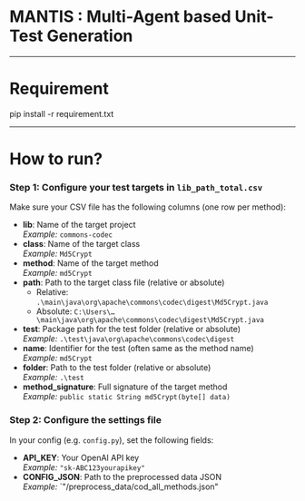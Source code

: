 # MANTIS : Multi-Agent based Unit-Test Generation

----------
# Requirement
pip install -r requirement.txt

---------
# How to run?
### Step 1: Configure your test targets in `lib_path_total.csv`

Make sure your CSV file has the following columns (one row per method):

- **lib**: Name of the target project  
  _Example:_ `commons-codec`
- **class**: Name of the target class  
  _Example:_ `Md5Crypt`
- **method**: Name of the target method  
  _Example:_ `md5Crypt`
- **path**: Path to the target class file (relative or absolute)  
  - Relative: `.\main\java\org\apache\commons\codec\digest\Md5Crypt.java`  
  - Absolute: `C:\Users\…\main\java\org\apache\commons\codec\digest\Md5Crypt.java`
- **test**: Package path for the test folder (relative or absolute)  
  _Example:_ `.\test\java\org\apache\commons\codec\digest`
- **name**: Identifier for the test (often same as the method name)  
  _Example:_ `md5Crypt`
- **folder**: Path to the test folder (relative or absolute)  
  _Example:_ `.\test`
- **method_signature**: Full signature of the target method  
  _Example:_ `public static String md5Crypt(byte[] data)`

### Step 2: Configure the settings file

In your config (e.g. `config.py`), set the following fields:

- **API_KEY**: Your OpenAI API key  
  _Example:_ `"sk-ABC123yourapikey"`
- **CONFIG_JSON**: Path to the preprocessed data JSON  
  _Example:_ `"/preprocess_data/cod_all_methods.json"
